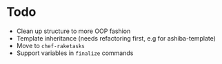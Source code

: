 # Todo

- Clean up structure to more OOP fashion
- Template inheritance (needs refactoring first, e.g for ashiba-template)
- Move to `chef-raketasks`
- Support variables in `finalize` commands
